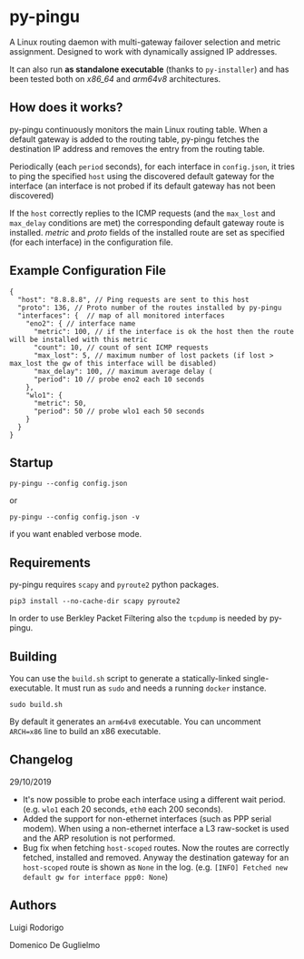 # py-pingu
A Linux routing daemon with multi-gateway failover selection and metric assignment. Designed to work with dynamically assigned IP addresses.

It can also run **as standalone executable** (thanks to `py-installer`) and has been tested both on *x86_64* and *arm64v8* architectures.

## How does it works? 
py-pingu continuously monitors the main Linux routing table. When a default gateway is added to the routing table, py-pingu fetches the destination IP address and removes the entry from the routing table.

Periodically (each `period` seconds), for each interface in `config.json`, it tries to ping the specified `host` using the discovered default gateway for the interface (an interface is not probed if its default gateway has not been discovered)

If the `host` correctly replies to the ICMP requests (and the `max_lost` and `max_delay` conditions are met) the corresponding default gateway route is installed. *metric* and *proto* fields of the installed route are set as specified (for each interface) in the configuration file.

## Example Configuration File

```
{
  "host": "8.8.8.8", // Ping requests are sent to this host 
  "proto": 136, // Proto number of the routes installed by py-pingu
  "interfaces": {  // map of all monitored interfaces
    "eno2": { // interface name
      "metric": 100, // if the interface is ok the host then the route will be installed with this metric
      "count": 10, // count of sent ICMP requests
      "max_lost": 5, // maximum number of lost packets (if lost > max_lost the gw of this interface will be disabled)
      "max_delay": 100, // maximum average delay (
      "period": 10 // probe eno2 each 10 seconds
    },
    "wlo1": {
      "metric": 50,
      "period": 50 // probe wlo1 each 50 seconds
    }
  }
}
```

## Startup
`py-pingu --config config.json`

or 

`py-pingu --config config.json -v`

if you want enabled verbose mode.

## Requirements 
py-pingu requires `scapy` and `pyroute2` python packages.

`pip3 install --no-cache-dir scapy pyroute2`

In order to use Berkley Packet Filtering also the `tcpdump` is needed by py-pingu.
 
## Building 
You can use the `build.sh` script to generate a statically-linked single-executable. 
It must run as `sudo` and needs a running `docker` instance.

`sudo build.sh`

By default it generates an `arm64v8` executable.
You can uncomment `ARCH=x86` line to build an x86 executable.


## Changelog
29/10/2019
- It's now possible to probe each interface using a different wait period. (e.g. `wlo1` each 20 seconds, `eth0` each 200 seconds).
- Added the support for non-ethernet interfaces (such as PPP serial modem). 
When using a non-ethernet interface a L3 raw-socket is used and the ARP resolution is not performed.
- Bug fix when fetching `host-scoped` routes. Now the routes are correctly fetched, installed and removed. Anyway
the destination gateway for an `host-scoped` route is shown as `None` in the log. 
 (e.g. 
`[INFO] Fetched new default gw for interface ppp0: None`)
 
## Authors

Luigi Rodorigo

Domenico De Guglielmo


